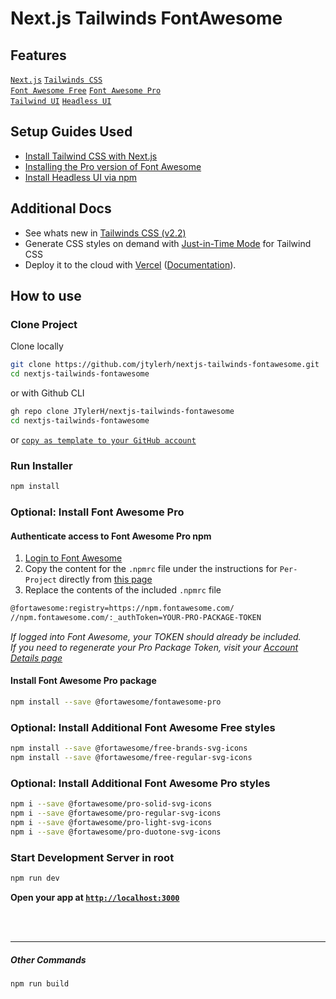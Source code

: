 # Next.js Tailwinds FontAwesome
## Features
[`Next.js`](https://nextjs.org) [`Tailwinds CSS`](https://tailwindcss.com)  
[`Font Awesome Free`](https://fontawesome.com) [`Font Awesome Pro`](https://fontawesome.com)  
[`Tailwind UI`](https://tailwindui.com) [`Headless UI`](https://headlessui.dev)
## Setup Guides Used

* [Install Tailwind CSS with Next.js](https://tailwindcss.com/docs/guides/nextjs)
* [Installing the Pro version of Font Awesome](https://fontawesome.com/v5.15/how-to-use/on-the-web/setup/using-package-managers#installing-pro)
* [Install Headless UI via npm](https://headlessui.dev/react/menu#installation)

## Additional Docs
* See whats new in [Tailwinds CSS (v2.2)](https://blog.tailwindcss.com/tailwindcss-2-2)
* Generate CSS styles on demand with [Just-in-Time Mode](https://tailwindcss.com/docs/just-in-time-mode) for Tailwind CSS
* Deploy it to the cloud with [Vercel](https://vercel.com/new?utm_source=github&utm_medium=readme&utm_campaign=next-example) ([Documentation](https://nextjs.org/docs/deployment)).

## How to use

### Clone Project
Clone locally
```bash
git clone https://github.com/jtylerh/nextjs-tailwinds-fontawesome.git
cd nextjs-tailwinds-fontawesome
```
or with Github CLI
```bash
gh repo clone JTylerH/nextjs-tailwinds-fontawesome
cd nextjs-tailwinds-fontawesome
```
or [`copy as template to your GitHub account`](https://github.com/jtylerh/nextjs-tailwinds-fontawesome/generate)

### Run Installer
```bash
npm install
```

### Optional: Install Font Awesome Pro
#### Authenticate access to Font Awesome Pro npm
1. [Login to Font Awesome](https://fontawesome.com/sessions/sign-in)  
2. Copy the content for the `.npmrc` file under the instructions for `Per-Project` directly from [this page](https://fontawesome.com/v5.15/how-to-use/on-the-web/setup/using-package-managers#installing-pro)  
3. Replace the contents of the included `.npmrc` file
```bash
@fortawesome:registry=https://npm.fontawesome.com/
//npm.fontawesome.com/:_authToken=YOUR-PRO-PACKAGE-TOKEN
```
*If logged into Font Awesome, your TOKEN should already be included.*  
*If you need to regenerate your Pro Package Token, visit your [Account Details page](https://fontawesome.com/account)*  
#### Install Font Awesome Pro package
```bash
npm install --save @fortawesome/fontawesome-pro
```
### Optional: Install Additional Font Awesome Free styles
```bash
npm install --save @fortawesome/free-brands-svg-icons
npm install --save @fortawesome/free-regular-svg-icons
```

### Optional: Install Additional Font Awesome Pro styles
```bash
npm i --save @fortawesome/pro-solid-svg-icons
npm i --save @fortawesome/pro-regular-svg-icons
npm i --save @fortawesome/pro-light-svg-icons
npm i --save @fortawesome/pro-duotone-svg-icons
```

### Start Development Server in root
```bash
npm run dev
```
**Open your app at [`http://localhost:3000`](http://localhost:3000)**
  
<br/>

<br/>
  
****
##### Other Commands
```bash
npm run build
``` 
